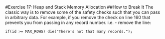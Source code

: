 #Exercise 17: Heap and Stack Memory Allocation
##How to Break It
The classic way is to remove some of the safety checks such that you can pass in arbitrary data. For example, if you remove the check on line 160 that prevents you from passing in any record number.
i.e. - remove the line:
```
if(id >= MAX_ROWS) die("There's not that many records.");

```

